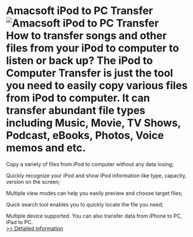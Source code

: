 # Amacsoft iPod to PC Transfer<br />![Amacsoft iPod to PC Transfer](https://mycommerce.akamaized.net/api/pimages/P300924582/BIG/300924582.PNG)<br />How to transfer songs and other files from your iPod to computer to listen or back up? The iPod to Computer Transfer is just the tool you need to easily copy various files from iPod to computer. It can transfer abundant file types including Music, Movie, TV Shows, Podcast, eBooks, Photos, Voice memos and etc.

Copy a variety of files from iPod to computer without any data losing;

Quickly recognize your iPod and show iPod information like type, capacity, version on the screen;

Multiple view modes can help you easily preview and choose target files;

Quick search tool enables you to quickly locate the file you need;

Multiple device supported. You can also transfer data from iPhone to PC, iPad to PC.<br />[>> Detailed information](https://secure.shareit.com/shareit/product.html?productid=300924582&affiliateid=200057808)
